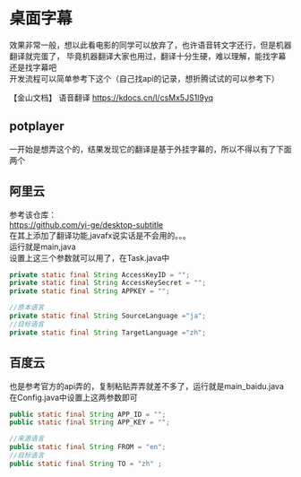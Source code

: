 # 桌面字幕
效果非常一般，想以此看电影的同学可以放弃了，也许语音转文字还行，但是机器翻译就完蛋了，
毕竟机器翻译大家也用过，翻译十分生硬，难以理解，能找字幕还是找字幕吧  
开发流程可以简单参考下这个（自己找api的记录，想折腾试试的可以参考下）

【金山文档】 语音翻译
https://kdocs.cn/l/csMx5JS1l9yq
## potplayer
一开始是想弄这个的，结果发现它的翻译是基于外挂字幕的，所以不得以有了下面两个
## 阿里云
参考该仓库：  
https://github.com/yi-ge/desktop-subtitle  
在其上添加了翻译功能,javafx说实话是不会用的。。。  
运行就是main,java  
设置上这三个参数就可以用了，在Task.java中
```java
private static final String AccessKeyID = "";
private static final String AccessKeySecret = "";
private static final String APPKEY = "";

//原本语言
private static final String SourceLanguage ="ja";
//目标语言
private static final String TargetLanguage ="zh";
```
## 百度云
也是参考官方的api弄的，复制粘贴弄弄就差不多了，运行就是main_baidu.java
在Config.java中设置上这两参数即可
```java
public static final String APP_ID = "";
public static final String APP_KEY = "";

//来源语言
public static final String FROM = "en";
//目标语言
public static final String TO = "zh" ;

```
